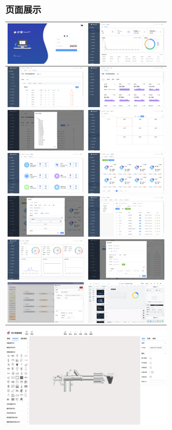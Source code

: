 # 页面展示

| ![登录页](../../public/imgs/demo/01.png)          | ![物联概览](../../public/imgs/demo/02.png)     |
|------------------------------------------------| --------------------------------------------------- |
| ![物模型管理](../../public/imgs/demo/03.png)   | ![设备数据监测](../../public/imgs/demo/04.png) |
| ![设备数据日志](../../public/imgs/demo/05.png)  | ![视频监控](../../public/imgs/demo/08.png)     |
| ![通知配置](../../public/imgs/demo/09.png)    | ![告警配置管理](../../public/imgs/demo/10.png) |
| ![告警规则配置](../../public/imgs/demo/11.png)  | ![用户管理](../../public/imgs/demo/12.png)     |
| ![系统监控](../../public/imgs/demo/13.png)    | ![数据汇聚中心](../../public/imgs/demo/14.png) |
| ![可视化规则引擎](../../public/imgs/demo/07.png) | ![可视化大屏](../../public/imgs/demo/06.png)   |

![组态界面](../../public/imgs/configure.jpg)










